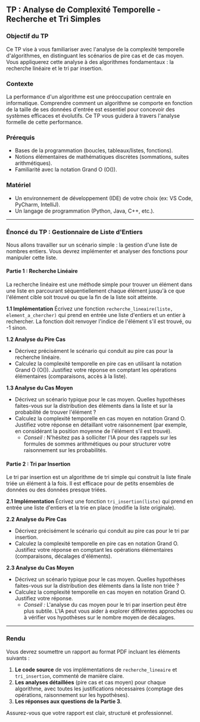 
## TP : Analyse de Complexité Temporelle - Recherche et Tri Simples

### Objectif du TP

Ce TP vise à vous familiariser avec l'analyse de la complexité temporelle d'algorithmes, en distinguant les scénarios de pire cas et de cas moyen. Vous appliquerez cette analyse à des algorithmes fondamentaux : la recherche linéaire et le tri par insertion.

### Contexte

La performance d'un algorithme est une préoccupation centrale en informatique. Comprendre comment un algorithme se comporte en fonction de la taille de ses données d'entrée est essentiel pour concevoir des systèmes efficaces et évolutifs. Ce TP vous guidera à travers l'analyse formelle de cette performance.

### Prérequis

*   Bases de la programmation (boucles, tableaux/listes, fonctions).
*   Notions élémentaires de mathématiques discrètes (sommations, suites arithmétiques).
*   Familiarité avec la notation Grand O (O()).

### Matériel

*   Un environnement de développement (IDE) de votre choix (ex: VS Code, PyCharm, IntelliJ).
*   Un langage de programmation (Python, Java, C++, etc.).

---

### Énoncé du TP : Gestionnaire de Liste d'Entiers

Nous allons travailler sur un scénario simple : la gestion d'une liste de nombres entiers. Vous devrez implémenter et analyser des fonctions pour manipuler cette liste.

#### Partie 1 : Recherche Linéaire

La recherche linéaire est une méthode simple pour trouver un élément dans une liste en parcourant séquentiellement chaque élément jusqu'à ce que l'élément cible soit trouvé ou que la fin de la liste soit atteinte.

**1.1 Implémentation**
Écrivez une fonction `recherche_lineaire(liste, element_a_chercher)` qui prend en entrée une liste d'entiers et un entier à rechercher. La fonction doit renvoyer l'indice de l'élément s'il est trouvé, ou -1 sinon.

**1.2 Analyse du Pire Cas**
*   Décrivez précisément le scénario qui conduit au pire cas pour la recherche linéaire.
*   Calculez la complexité temporelle en pire cas en utilisant la notation Grand O (O()). Justifiez votre réponse en comptant les opérations élémentaires (comparaisons, accès à la liste).

**1.3 Analyse du Cas Moyen**
*   Décrivez un scénario typique pour le cas moyen. Quelles hypothèses faites-vous sur la distribution des éléments dans la liste et sur la probabilité de trouver l'élément ?
*   Calculez la complexité temporelle en cas moyen en notation Grand O. Justifiez votre réponse en détaillant votre raisonnement (par exemple, en considérant la position moyenne de l'élément s'il est trouvé).
    *   *Conseil :* N'hésitez pas à solliciter l'IA pour des rappels sur les formules de sommes arithmétiques ou pour structurer votre raisonnement sur les probabilités.

#### Partie 2 : Tri par Insertion

Le tri par insertion est un algorithme de tri simple qui construit la liste finale triée un élément à la fois. Il est efficace pour de petits ensembles de données ou des données presque triées.

**2.1 Implémentation**
Écrivez une fonction `tri_insertion(liste)` qui prend en entrée une liste d'entiers et la trie en place (modifie la liste originale).

**2.2 Analyse du Pire Cas**
*   Décrivez précisément le scénario qui conduit au pire cas pour le tri par insertion.
*   Calculez la complexité temporelle en pire cas en notation Grand O. Justifiez votre réponse en comptant les opérations élémentaires (comparaisons, décalages d'éléments).

**2.3 Analyse du Cas Moyen**
*   Décrivez un scénario typique pour le cas moyen. Quelles hypothèses faites-vous sur la distribution des éléments dans la liste non triée ?
*   Calculez la complexité temporelle en cas moyen en notation Grand O. Justifiez votre réponse.
    *   *Conseil :* L'analyse du cas moyen pour le tri par insertion peut être plus subtile. L'IA peut vous aider à explorer différentes approches ou à vérifier vos hypothèses sur le nombre moyen de décalages.

---

### Rendu

Vous devrez soumettre un rapport au format PDF incluant les éléments suivants :

1.  **Le code source** de vos implémentations de `recherche_lineaire` et `tri_insertion`, commenté de manière claire.
2.  **Les analyses détaillées** (pire cas et cas moyen) pour chaque algorithme, avec toutes les justifications nécessaires (comptage des opérations, raisonnement sur les hypothèses).
3.  **Les réponses aux questions de la Partie 3**.

Assurez-vous que votre rapport est clair, structuré et professionnel.

